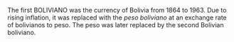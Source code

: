 The first BOLIVIANO was the currency of Bolivia from 1864 to 1963. Due to rising inflation, it was replaced with the _peso boliviano_ at an exchange rate of bolivianos to peso. The peso was later replaced by the second Bolivian boliviano.
